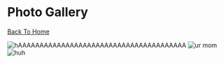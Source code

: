 # Photo Gallery

[Back To Home](/)

![hAAAAAAAAAAAAAAAAAAAAAAAAAAAAAAAAAAAAAAA](https://ibb.co/d6zsV3s.jpg)
![ur mom](https://ibb.co/CtzcSGz.jpg)
![huh](https://jqiao6835.github.io/Qiaowo.github.io/images/jam%20fluffly%20black%20cape%20(2).jpg)